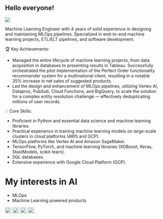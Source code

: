 ## Hello everyone!

![](https://komarev.com/ghpvc/?username=rodolfojt&color=lightgray)

Machine Learning Engineer with 4 years of solid experience in designing and maintaining MLOps pipelines. Specialized in end-to-end machine learning projects, ETL/ELT pipelines, and software development.

🏆 Key Achievements:

- Managed the entire lifecycle of machine learning projects, from data acquisition in databases to presenting results in Tableau. Successfully orchestrated the pilot implementation of the Perfect Order functionality recommender system for a multinational client, resulting in a notable 35% increase in net sales of suggested products.
- Led the design and enhancement of MLOps pipelines, utilizing Vertex AI, Dataproc, PubSub, Cloud Functions, and BigQuery, to scale the solution for a complex entity resolution challenge — effectively deduplicating millions of user records.

💡 Core Skills:

- Proficient in Python and essential data science and machine learning libraries.
- Practical experience in training machine learning models on large-scale clusters in cloud platforms (AWS and GCP).
- MLOps platforms like Vertex AI and Amazon SageMaker.
- TensorFlow, PyTorch, and machine learning libraries (XGBoost, Keras, StastModels, scikit-learn).
- SQL databases.
- Extensive experience with Google Cloud Platform (GCP).

# My interests in AI

- MLOps
- Machine Learning powered products

<a href="https://linkedin.com/in/rodolfojt">
  <img align="left" alt="Rodolfo's Linkdein" width="22px" src="https://cdn.jsdelivr.net/npm/simple-icons@v3/icons/linkedin.svg" />
</a>
<a href="http://rodolfojt.github.io/">
  <img align="left" alt="Rodolfo's Github" width="22px" src="https://cdn.jsdelivr.net/npm/simple-icons@v3/icons/github.svg" />
</a>
<a href="https://t.me/rodolfojt">
  <img align="left" alt="Rodolfo's Telegram" width="22px" src="https://cdn.jsdelivr.net/npm/simple-icons@v3/icons/telegram.svg" />
</a>
<a href="mailto:rodolfojeronimoteles@gmail.com">
  <img align="left" alt="Rodolfo's Gmail" width="22px" src="https://cdn.jsdelivr.net/npm/simple-icons@3.12.1/icons/gmail.svg" />
</a>


